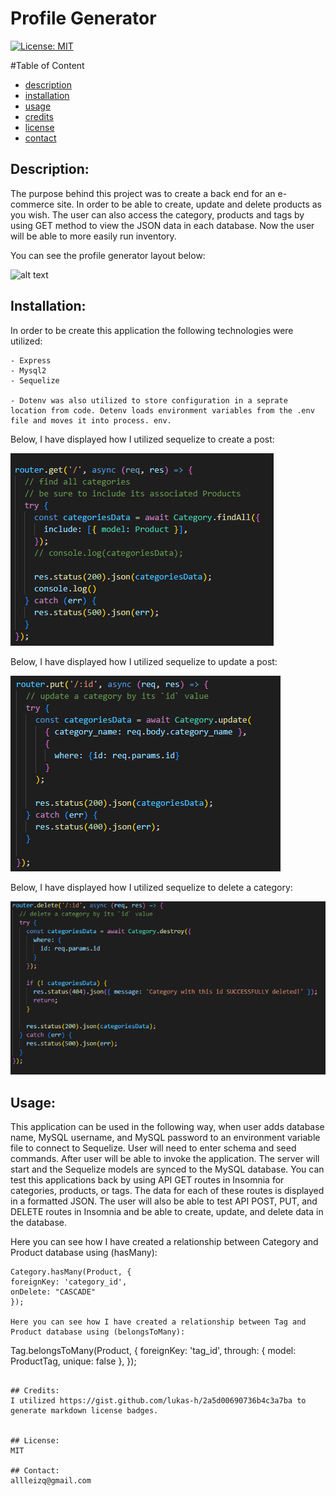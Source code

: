# Profile Generator 
  
  [![License: MIT](https://img.shields.io/badge/License-MIT-yellow.svg)](https://opensource.org/licenses/MIT)

  #Table of Content
  - [description](#Description)
  - [installation](#Installation)
  - [usage](#Usage)
  - [credits](#Credits)
  - [license](#License)
  - [contact](#Contact)

  ## Description:
  The purpose behind this project was to create a back end for an e-commerce site. In order to be able to create, update and delete products as you wish. The user can also access the category, products and tags by using GET method to view the JSON data in each database. Now the user will be able to more easily run inventory. 

  You can see the profile generator layout below:

   ![alt text](./assets/profile%20image.png)

  ## Installation:
  In order to be create this application the following technologies were utilized:
   
    - Express
    - Mysql2
    - Sequelize

    - Dotenv was also utilized to store configuration in a seprate location from code. Detenv loads environment variables from the .env file and moves it into process. env.


  Below, I have displayed how I utilized sequelize to create a post:

   ![alt text](./assets/get%20route.png)

  Below, I have displayed how I utilized sequelize to update a post:

   ![alt text](./assets/put%20method.png)


  Below, I have displayed how I utilized sequelize to delete a category:

  ![alt text](./assets/delete%20route.png)


  ## Usage:

 This application can be used in the following way, when user adds database name, MySQL username, and MySQL password to an environment variable file to connect to Sequelize. User will need to enter schema and seed commands. After user will be able to invoke the application. The server will start and the Sequelize models are synced to the MySQL database. You can test this applications back by using API GET routes in Insomnia for categories, products, or tags. The data for each of these routes is displayed in a formatted JSON. The user will also be able to test API POST, PUT, and DELETE routes in Insomnia and be able to create, update, and delete data in the database.

  
  
  Here you can see how I have created a relationship between Category and Product database using (hasMany):
  ```
 Category.hasMany(Product, {
  foreignKey: 'category_id',
  onDelete: "CASCADE"
});

  Here you can see how I have created a relationship between Tag and Product database using (belongsToMany):
  ```
  Tag.belongsToMany(Product, {
  foreignKey: 'tag_id',
  through: {
    model: ProductTag,
    unique: false 
    },
 });

  ```

  ## Credits:
  I utilized https://gist.github.com/lukas-h/2a5d00690736b4c3a7ba to generate markdown license badges.

 
  ## License:
  MIT 

  ## Contact:
  allleizq@gmail.com
